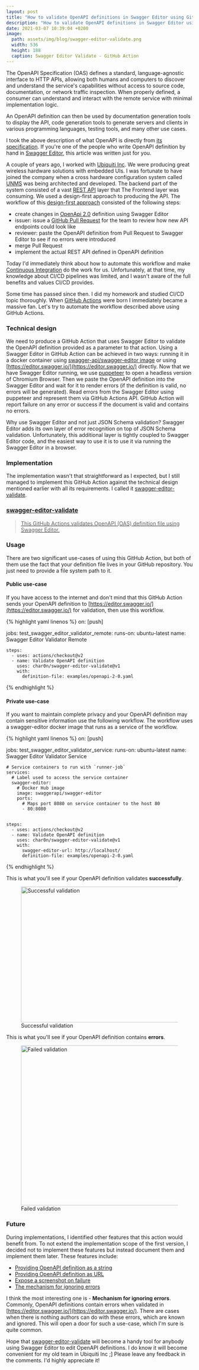```yaml
---
layout: post
title: "How to validate OpenAPI definitions in Swagger Editor using GitHub Actions"
description: "How to validate OpenAPI definitions in Swagger Editor using GitHub Actions"
date: 2021-03-07 10:39:04 +0200
image:
  path: assets/img/blog/swagger-editor-validate.png
  width: 536
  height: 188
  caption: Swagger Editor Validate - GitHub Action
---
```


<p class="lead">
  The OpenAPI Specification (OAS) defines a standard, language-agnostic interface to HTTP APIs, 
  allowing both humans and computers to discover and understand the service's capabilities without
  access to source code, documentation, or network traffic inspection. 
  When properly defined, a consumer can understand and interact with the remote service with minimal implementation logic.
</p>

An OpenAPI definition can then be used by documentation generation tools to display the API, code generation
tools to generate servers and clients in various programming languages, testing tools, and many other use cases.

I took the above description of what OpenAPI is directly from [its specification](https://github.com/OAI/OpenAPI-Specification/blob/master/versions/3.1.0.md).
If you're one of the people who write OpenAPI definition by hand in [Swagger Editor](https://editor.swagger.io/), this article was written just for you.

A couple of years ago, I worked with [Ubiquiti Inc](https://www.ui.com/). We were producing great wireless hardware solutions
with embedded UIs. I was fortunate to have joined the company when a cross hardware configuration system
called [UNMS](https://unms.com/) was being architected and developed. The backend part of the system consisted of a vast [REST API](https://en.wikipedia.org/wiki/Representational_state_transfer) layer that 
The Frontend layer was consuming. We used a design-first approach to producing the API. The workflow of this 
[design-first approach](https://www.visual-paradigm.com/guide/development/code-first-vs-design-first) consisted of the following steps:

- create changes in [OpenApi 2.0](https://github.com/OAI/OpenAPI-Specification/blob/master/versions/2.0.md) definition using Swagger Editor
- issuer: issue a [GitHub Pull Request](https://docs.github.com/en/github/collaborating-with-issues-and-pull-requests/about-pull-requests) for the team to review how new API endpoints could look like
- reviewer: paste the OpenAPI definition from Pull Request to Swagger Editor to see if no errors were introduced
- merge Pull Request
- implement the actual REST API defined in OpenAPI definition

Today I'd immediately think about how to automate this workflow and make [Continuous Integration](https://en.wikipedia.org/wiki/Continuous_integration) do the work for us.
Unfortunately, at that time, my knowledge about CI/CD pipelines was limited, and I wasn't aware of the full benefits 
and values CI/CD provides.

Some time has passed since then. I did my homework and studied CI/CD topic thoroughly. When [GitHub Actions](https://github.com/features/actions) were born
I immediately became a massive fan. Let's try to automate the workflow described above using GitHub Actions.

### Technical design

We need to produce a GitHub Action that uses Swagger Editor to validate the OpenAPI definition provided
as a parameter to that action. Using a Swagger Editor in GitHub Action can be achieved in two ways:
running it in a docker container using [swagger-api/swagger-editor image](https://hub.docker.com/r/swaggerapi/swagger-editor/) or using [https://editor.swagger.io/](https://editor.swagger.io/) directly.
Now that we have Swagger Editor running, we use [puppeteer](https://pptr.dev/) to open a headless version of Chromium Browser.
Then we paste the OpenAPI definition into the Swagger Editor and wait for it to render errors
(if the definition is valid, no errors will be generated). Read errors from the Swagger Editor using puppeteer 
and represent them via GitHub Actions API. GitHub Action will report failure on any error or success if
the document is valid and contains no errors.

Why use Swagger Editor and not just JSON Schema validation? Swagger Editor adds its own layer of error recognition on top of JSON Schema validation.
Unfortunately, this additional layer is tightly coupled to Swagger Editor code, and the easiest way to use it is to use it via running
the Swagger Editor in a browser.

### Implementation

The implementation wasn't that straightforward as I expected, but I still managed to implement this GitHub Action
against the technical design mentioned earlier with all its requirements. I called it [swagger-editor-validate](https://github.com/char0n/swagger-editor-validate).

<div class="list-group mb-3">
  <a href="https://github.com/char0n/swagger-editor-validate" class="list-group-item list-group-item-action">
    <div class="d-flex w-100 justify-content-between">
      <h3 class="h5 mb-1"><i class="fab fa-github"></i> swagger-editor-validate</h3>
    </div>
    <blockquote class="blockquote fs-6 mb-1">
      This GitHub Actions validates OpenAPI (OAS) definition file using Swagger Editor.
    </blockquote>
    <script type="application/ld+json">
      {
        "@context": "https://schema.org",
        "@type": "SoftwareSourceCode",
        "author": { "@id": "https://vladimirgorej.com" },
        "name": "swagger-editor-validate",
        "abstract": "This GitHub Actions validates OpenAPI (OAS) definition file using Swagger Editor.",
        "codeRepository": "https://github.com/char0n/swagger-editor-validate"
      }
    </script>
  </a>
</div>

### Usage

There are two significant use-cases of using this GitHub Action, but both of them use the fact that your definition
file lives in your GitHub repository. You just need to provide a file system path to it.

#### Public use-case

If you have access to the internet and don't mind that this GitHub Action sends your OpenAPI definition to 
[https://editor.swagger.io/](https://editor.swagger.io/) for validation, then use this workflow.

{% highlight yaml linenos %}
on: [push]

jobs:
  test_swagger_editor_validator_remote:
    runs-on: ubuntu-latest
    name: Swagger Editor Validator Remote

    steps:
      - uses: actions/checkout@v2
      - name: Validate OpenAPI definition
        uses: char0n/swagger-editor-validate@v1
        with:
          definition-file: examples/openapi-2-0.yaml
{% endhighlight %}

#### Private use-case

If you want to maintain complete privacy and your OpenAPI definition may contain sensitive information 
use the following workflow. The workflow uses a swagger-editor docker image that runs as a service of the workflow.

{% highlight yaml linenos %}
on: [push]


jobs:
  test_swagger_editor_validator_service:
    runs-on: ubuntu-latest
    name: Swagger Editor Validator Service

    # Service containers to run with `runner-job`
    services:
      # Label used to access the service container
      swagger-editor:
        # Docker Hub image
        image: swaggerapi/swagger-editor
        ports:
          # Maps port 8080 on service container to the host 80
          - 80:8080


    steps:
      - uses: actions/checkout@v2
      - name: Validate OpenAPI definition
        uses: char0n/swagger-editor-validate@v1
        with:
          swagger-editor-url: http://localhost/
          definition-file: examples/openapi-2-0.yaml
{% endhighlight %}

This is what you'll see if your OpenAPI definition validates **successfully**.

<figure class="figure">
  <img src="{{ '/assets/img/blog/swagger-editor-validate-success.png' | relative_url }}" width="1149" height="365" class="figure-img rounded mx-auto d-block img-fluid" alt="Successful validation" />
  <figcaption class="figure-caption text-center">Successful validation</figcaption>
</figure>

This is what you'll see if your OpenAPI definition contains **errors**.

<figure class="figure">
  <img src="{{ '/assets/img/blog/swagger-editor-validate-errors.png' | relative_url }}" width="1218" height="430" class="figure-img rounded mx-auto d-block img-fluid" alt="Failed validation" />
  <figcaption class="figure-caption text-center">Failed validation</figcaption>
</figure>

### Future

During implementations, I identified other features that this action would benefit from.
To not extend the implementation scope of the first version, I decided not to implement these features but instead document them and implement them later.
These features include:

- [Providing OpenAPI definition as a string](https://github.com/char0n/swagger-editor-validate/issues/1)
- [Providing OpenAPI definition as URL](https://github.com/char0n/swagger-editor-validate/issues/2)
- [Expose a screenshot on failure](https://github.com/char0n/swagger-editor-validate/issues/4)
- [The mechanism for ignoring errors](https://github.com/char0n/swagger-editor-validate/issues/3)

I think the most interesting one is - **Mechanism for ignoring errors**. Commonly, OpenAPI definitions 
contain errors when validated in [https://editor.swagger.io/](https://editor.swagger.io/). There are cases when there is nothing authors can do 
with these errors, which are known and ignored. This will open a door for such a use-case,
which I'm sure is quite common.

Hope that [swagger-editor-validate](https://github.com/char0n/swagger-editor-validate) will become a handy tool for anybody using Swagger Editor to edit OpenAPI definitions.
I do know it will become convenient for my old team in Ubiquiti Inc ;] Please leave any feedback in the comments. I'd highly appreciate it!